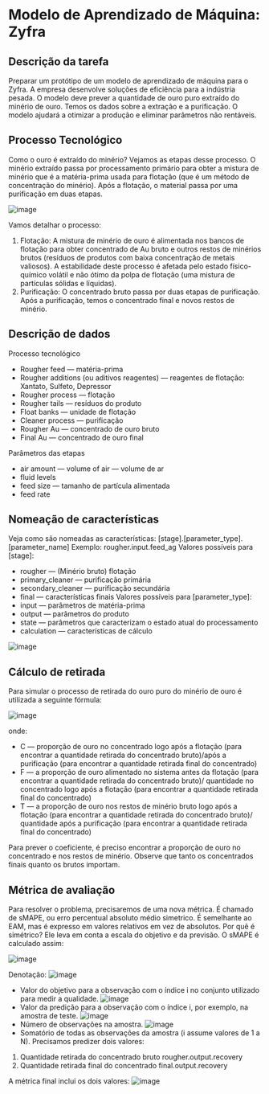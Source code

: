 # Modelo de Aprendizado de Máquina: Zyfra

## Descrição da tarefa
Preparar um protótipo de um modelo de aprendizado de máquina para o Zyfra. A empresa desenvolve soluções de eficiência para a indústria pesada.
O modelo deve prever a quantidade de ouro puro extraído do minério de ouro. Temos os dados sobre a extração e a purificação.
O modelo ajudará a otimizar a produção e eliminar parâmetros não rentáveis.

## Processo Tecnológico
Como o ouro é extraído do minério? Vejamos as etapas desse processo.
O minério extraído passa por processamento primário para obter a mistura de minério que é a matéria-prima usada para flotação (que é um método de concentração do minério). Após a flotação, o material passa por uma purificação em duas etapas.

![image](https://github.com/danielbryksil/Model-de-aprendizado-de-maquina-Zyfra/assets/116821863/07abeb0b-3d84-412b-ad5f-9d9274151994)

Vamos detalhar o processo:
1. Flotação:
A mistura de minério de ouro é alimentada nos bancos de flotação para obter concentrado de Au bruto e outros restos de minérios brutos (resíduos de produtos com baixa concentração de metais valiosos).
A estabilidade deste processo é afetada pelo estado físico-químico volátil e não ótimo da polpa de flotação (uma mistura de partículas sólidas e líquidas).
2. Purificação:
O concentrado bruto passa por duas etapas de purificação. Após a purificação, temos o concentrado final e novos restos de minério.

## Descrição de dados
Processo tecnológico
-	Rougher feed — matéria-prima
-	Rougher additions (ou aditivos reagentes) — reagentes de flotação: Xantato, Sulfeto, Depressor
-	Rougher process — flotação
-	Rougher tails — resíduos do produto
-	Float banks — unidade de flotação
-	Cleaner process — purificação
-	Rougher Au — concentrado de ouro bruto
-	Final Au — concentrado de ouro final

Parâmetros das etapas
-	air amount — volume of air — volume de ar
-	fluid levels
-	feed size — tamanho de partícula alimentada
-	feed rate

## Nomeação de características
Veja como são nomeadas as características:
[stage].[parameter_type].[parameter_name]
Exemplo: rougher.input.feed_ag
Valores possíveis para [stage]:
-	rougher — (Minério bruto) flotação
-	primary_cleaner — purificação primária
-	secondary_cleaner — purificação secundária
-	final — características finais
Valores possíveis para [parameter_type]:
-	input — parâmetros de matéria-prima
-	output — parâmetros do produto
-	state — parâmetros que caracterizam o estado atual do processamento
-	calculation — características de cálculo

![image](https://github.com/danielbryksil/Model-de-aprendizado-de-maquina-Zyfra/assets/116821863/5716460e-061f-4929-a3a2-ef068925871e)

## Cálculo de retirada
Para simular o processo de retirada do ouro puro do minério de ouro é utilizada a seguinte fórmula:

![image](https://github.com/danielbryksil/Model-de-aprendizado-de-maquina-Zyfra/assets/116821863/b55542cb-ed16-4bd3-871f-620c2f86010c)

onde:
-	C — proporção de ouro no concentrado logo após a flotação (para encontrar a quantidade retirada do concentrado bruto)/após a purificação (para encontrar a quantidade retirada final do concentrado)
-	F — a proporção de ouro alimentado no sistema antes da flotação (para encontrar a quantidade retirada do concentrado bruto)/ quantidade no concentrado logo após a flotação (para encontrar a quantidade retirada final do concentrado)
-	T — a proporção de ouro nos restos de minério bruto logo após a flotação (para encontrar a quantidade retirada do concentrado bruto)/ quantidade após a purificação (para encontrar a quantidade retirada final do concentrado)

Para prever o coeficiente, é preciso  encontrar a proporção de ouro no concentrado e nos restos de minério. Observe que tanto os concentrados finais quanto os brutos importam.

## Métrica de avaliação
Para resolver o problema, precisaremos de uma nova métrica. É chamado de sMAPE, ou erro percentual absoluto médio simetrico.
É semelhante ao EAM, mas é expresso em valores relativos em vez de absolutos. Por quê é simétrico? Ele leva em conta a escala do objetivo e da previsão.
O sMAPE é calculado assim:

![image](https://github.com/danielbryksil/Model-de-aprendizado-de-maquina-Zyfra/assets/116821863/2576e1fa-dffc-4189-a705-380a2476ab8b)

Denotação:
![image](https://github.com/danielbryksil/Model-de-aprendizado-de-maquina-Zyfra/assets/116821863/2462d2ce-ae0a-441c-8307-4617b5e7d976)
-	Valor do objetivo para a observação com o índice i no conjunto utilizado para medir a qualidade.
![image](https://github.com/danielbryksil/Model-de-aprendizado-de-maquina-Zyfra/assets/116821863/3cbf4bc4-7375-47f4-a982-1f034fddef4b)
-	Valor da predição para a observação com o índice i, por exemplo, na amostra de teste.
![image](https://github.com/danielbryksil/Model-de-aprendizado-de-maquina-Zyfra/assets/116821863/5b88c877-bcb9-434b-ac16-1f98a68d2c73)
- Número de observações na amostra.
![image](https://github.com/danielbryksil/Model-de-aprendizado-de-maquina-Zyfra/assets/116821863/dcf99e98-ff37-489a-9ef6-50f7c8a3adfd)
-	Somatório de todas as observações da amostra (i assume valores de 1 a N).
Precisamos predizer dois valores:
1.	Quantidade retirada do concentrado bruto rougher.output.recovery
2.	Quantidade retirada final do concentrado final.output.recovery

A métrica final inclui os dois valores:
![image](https://github.com/danielbryksil/Model-de-aprendizado-de-maquina-Zyfra/assets/116821863/fbc4feb9-ac4e-41b5-9e5e-4e881a5a9c8f)






